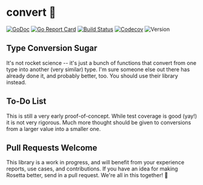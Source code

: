 # convert 🚀

[![GoDoc](http://img.shields.io/badge/go-documentation-blue.svg?style=flat-square)](https://pkg.go.dev/github.com/benpate/convert)
[![Go Report Card](https://goreportcard.com/badge/github.com/benpate/convert?style=flat-square)](https://goreportcard.com/report/github.com/benpate/convert)
[![Build Status](http://img.shields.io/travis/benpate/convert.svg?style=flat-square)](https://travis-ci.com/benpate/convert)
[![Codecov](https://img.shields.io/codecov/c/github/benpate/convert.svg?style=flat-square)](https://codecov.io/gh/benpate/convert)
![Version](https://img.shields.io/github/v/release/benpate/convert?include_prereleases&style=flat-square&color=brightgreen)


## Type Conversion Sugar

It's not rocket science -- it's just a bunch of functions that convert from one type into another (very similar) type.  I'm sure someone else out there has already done it, and probably better, too.  You should use their library instead.


## To-Do List
This is still a very early proof-of-concept.  While test coverage is good (yay!) it is not very rigorous.  Much more thought should be given to conversions from a larger value into a smaller one.

## Pull Requests Welcome

This library is a work in progress, and will benefit from your experience reports, use cases, and contributions.  If you have an idea for making Rosetta better, send in a pull request.  We're all in this together! 🚀